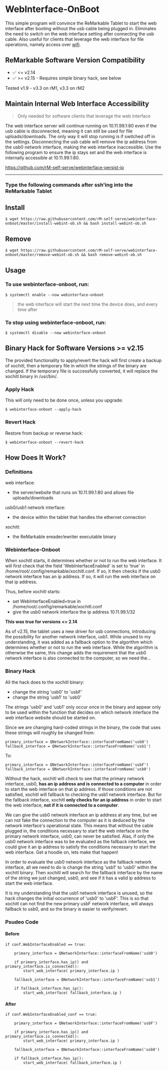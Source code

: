 # WebInterface-OnBoot

This simple program will convince the ReMarkable Tablet to start the web interface after booting without the usb cable being plugged in. Eliminates the need to switch on the web interface setting after connecting the usb cable. Also useful for clients that leverage the web interface for file operations, namely access over [wifi](https://github.com/rM-self-serve/webinterface-wifi).


## ReMarkable Software Version Compatibility

- ✅ <= v2.14
- ✅ >= v2.15 - Requires simple binary hack, see below

Tested v1.9 - v3.3 on rM1, v3.3 on rM2

## Maintain Internal Web Interface Accessibility

> Only needed for software clients that leverage the web interface

The web interface server will continue running on 10.11.99.1:80 even if the usb cable is disconnected, meaning it can still be used for file uploads/downloads. The only way it will stop running is if switched off in the settings. Disconnecting the usb cable will remove the ip address from the usb0 network interface, making the web interface inaccessible. Use the following program to ensure the ip stays set and the web interface is internally accessible at 10.11.99.1:80.

https://github.com/rM-self-serve/webinterface-persist-ip

---

### Type the following commands after ssh'ing into the ReMarkable Tablet

## Install

`$ wget https://raw.githubusercontent.com/rM-self-serve/webinterface-onboot/master/install-webint-ob.sh && bash install-webint-ob.sh`

## Remove

`$ wget https://raw.githubusercontent.com/rM-self-serve/webinterface-onboot/master/remove-webint-ob.sh && bash remove-webint-ob.sh`

## Usage

### To use webinterface-onboot, run:

`$ systemctl enable --now webinterface-onboot`

> the web interface will start the next time the device does, and every time after

### To stop using webinterface-onboot, run:

`$ systemctl disable --now webinterface-onboot`

## Binary Hack for Software Versions >= v2.15

The provided functionality to apply/revert the hack will first create a backup of xochitl, then a temporary file in which the strings of the binary are changed. If the temporary file is successfully converted, it will replace the xochitl binary in /usr/bin/.


### Apply Hack

This will only need to be done once, unless you upgrade:

`$ webinterface-onboot --apply-hack` 


### Revert Hack

Restore from backup or reverse hack:

`$ webinterface-onboot --revert-hack` 


## How Does It Work?

### Definitions

web interface:
- the server/website that runs on 10.11.99.1:80 and allows file uploads/downloads

usb0/usb1 network interface:
- the device within the tablet that handles the ethernet connection

xochitl:
- the ReMarkable ereader/ewriter executable binary 

### Webinterface-Onboot

When xochitl starts, it determines whether or not to run the web interface. It will first check that the field 'WebInterfaceEnabled' is set to 'true' in /home/root/.config/remarkable/xochitl.conf. If so, it then checks if the usb0 network interface has an ip address. If so, it will run the web interface on that ip address.

Thus, before xochitl starts:
- set WebInterfaceEnabled=true in /home/root/.config/remarkable/xochitl.conf
- give the usb0 network interface the ip address 10.11.99.1/32

**This was true for versions <= 2.14**

As of v2.15, the tablet uses a new driver for usb connections, introducing the possibility for another network interface, usb1. While unused to my understanding, it was added as a fallback option to the algorithm which determines whether or not to run the web interface. While the algorithm is otherwise the same, this change adds the requirement that the usb0 network interface is also connected to the computer, so we need the...

### Binary Hack

All the hack does to the xochitl binary:

- change the string 'usb0' to 'usbF'
- change the string 'usb1' to 'usb0'

The strings 'usb0' and 'usb1' only occur once in the binary and appear only to be used within the function that decides on which network interface the web interface website should be started on. 

Since we are changing hard-coded strings in the binary, the code that uses these strings will roughly be changed from:

```
primary_interface = QNetworkInterface::interfaceFromName('usb0')
fallback_interface = QNetworkInterface::interfaceFromName('usb1')
```

To:

```
primary_interface = QNetworkInterface::interfaceFromName('usbF')
fallback_interface = QNetworkInterface::interfaceFromName('usb0')
```

Without the hack, xochitl will check to see that the primary network interface, usb0, **has an ip address and is connected to a computer** in order to start the web interface on that ip address. If those conditions are not satisfied, xochitl will fallback to checking the usb1 network interface. But for the fallback interface, xochitl **only checks for an ip address** in order to start the web interface, **not if it is connected to a computer**.

We can give the usb0 network interface an ip address at any time, but we can not fake the connection to the computer as it is deduced by the network interface's operational state. This means that without the cable plugged in, the conditions necessary to start the web interface on the primary network interface, usb0, can never be satisfied. Alas, if only the usb0 network interface was to be evaluated as the fallback interface, we could give it an ip address to satisfy the conditions necessary to start the web interface. Get a hoodie on, lets make that happen!

In order to evaluate the usb0 network interface as the fallback network interface, all we need to do is change the string 'usb1' to 'usb0' within the xochitl binary. Then xochitl will search for the fallback interface by the name of the string we just changed, usb0, and see if it has a valid ip address to start the web interface.

It is my understanding that the usb1 network interface is unused, so the hack changes the initial occurrence of 'usb0' to 'usbF'. This is so that xochitl can not find the new primary usbF network interface, will always fallback to usb0, and so the binary is easier to verify/revert.

### Psudeo Code

#### Before
```
if conf.WebInterfaceEnabled == true:

    primary_interface = QNetworkInterface::interfaceFromName('usb0')

    if primary_interface.has_ip() and primary_interface.is_connected():
        start_web_interface( primary_interface.ip )

    fallback_interface = QNetworkInterface::interfaceFromName('usb1')

    if fallback_interface.has_ip():
        start_web_interface( fallback_interface.ip )
```

#### After
```
if conf.WebInterfaceEnabled_conf == true:

    primary_interface = QNetworkInterface::interfaceFromName('usbF')

    if primary_interface.has_ip() and primary_interface.is_connected():
        start_web_interface( primary_interface.ip )

    fallback_interface = QNetworkInterface::interfaceFromName('usb0')

    if fallback_interface.has_ip():
        start_web_interface( fallback_interface.ip )
```
